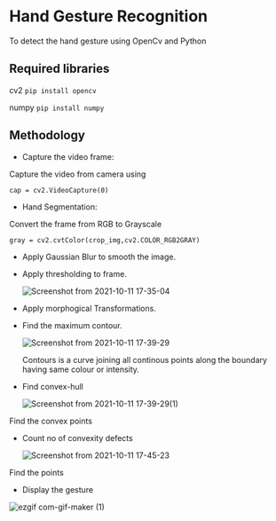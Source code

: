 # Hand Gesture Recognition
To detect the hand gesture using OpenCv and Python
## Required libraries 
cv2 
``` pip install opencv ```

numpy
``` pip install numpy ```
## Methodology
- Capture the video frame:

Capture the video from camera using 

  ```cap = cv2.VideoCapture(0)```
- Hand Segmentation: 

Convert the frame from RGB to Grayscale

  ```gray = cv2.cvtColor(crop_img,cv2.COLOR_RGB2GRAY)```
- Apply Gaussian Blur to smooth the image.
- Apply thresholding to frame.

    ![Screenshot from 2021-10-11 17-35-04](https://user-images.githubusercontent.com/85958512/136789989-e232fd76-4c27-47e4-ab08-710117c34e54.png)
- Apply morphogical Transformations.

- Find the maximum contour.

    ![Screenshot from 2021-10-11 17-39-29](https://user-images.githubusercontent.com/85958512/136790374-69f1f5ed-ca6d-4ff5-b2f3-22cfde4c6c62.png)
    
    Contours is a curve joining all continous points along the boundary having same colour or intensity.
- Find convex-hull

    ![Screenshot from 2021-10-11 17-39-29(1)](https://user-images.githubusercontent.com/85958512/136790830-a74043e6-cf1f-49e2-a785-f491549986b2.png)
    
Find the convex points
 
- Count no of convexity defects

    ![Screenshot from 2021-10-11 17-45-23](https://user-images.githubusercontent.com/85958512/136791158-49750d8f-1114-4b7b-b65a-5241fab6a573.png)
    
Find the points

- Display the gesture

![ezgif com-gif-maker (1)](https://user-images.githubusercontent.com/85958512/136939977-4b3db8a9-410b-404a-9630-0e4c475ec77c.gif)
